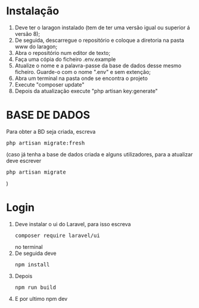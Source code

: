 <h1>Instalação</h1>
<ol>
    <li>Deve ter o laragon instalado (tem de ter uma versão igual ou superior á versão 8);</li>
    <li>De seguida, descarregue o repositório e coloque a diretoria na pasta www do laragon;</li>
    <li>Abra o repositório num editor de texto;</li>
    <li>Faça uma cópia do ficheiro .env.example</li>
    <li>Atualize o nome e a palavra-passe da base de dados desse mesmo ficheiro. Guarde-o com o nome ".env" e sem extenção;</li>
    <li>Abra um terminal na pasta onde se encontra o projeto</li>
    <li>Execute "composer update"</li>
    <li>Depois da atualização execute "php artisan key:generate"</li>
</ol>

<h1>BASE DE DADOS</h1>
<p>Para obter a BD seja criada, escreva <pre>php artisan migrate:fresh</pre> (caso já tenha a base de dados criada e alguns utilizadores, para a atualizar deve escrever <pre>php artisan migrate</pre> )</p>


<h1>Login</h1>
<ol>
    <li>Deve instalar o ui do Laravel, para isso escreva <pre>composer require laravel/ui</pre> no terminal</li>
    <li>De seguida deve <pre>npm install</pre></li>
    <li>Depois <pre>npm run build</pre></li>
    <li>E por ultimo npm dev</li>
</ol>
